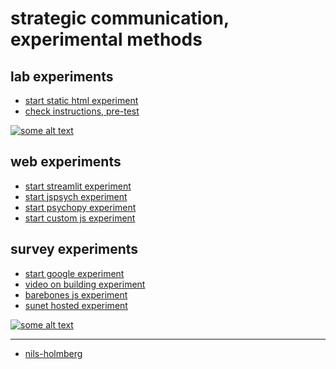 # strategic communication, experimental methods

## lab experiments

- [start static html experiment](https://nils-holmberg.github.io/scom-expm/lab/xml/exp/html/001/inst-1.html)
- [check instructions, pre-test](https://nils-holmberg.github.io/scom-expm/lab/xml/ins/html/001/inst-1.html)

[![some alt text](https://img.youtube.com/vi/fyoRPKk7l4I/0.jpg)](https://www.youtube.com/watch?v=fyoRPKk7l4I)

## web experiments

- [start streamlit experiment](https://osm-exp.streamlit.app/)
- [start jspsych experiment](https://nils-holmberg.github.io/scom-expm/web/jsp/jspsych-exp-news.html)
- [start psychopy experiment](https://pavlovia.org/nils-holmberg/posner)
- [start custom js experiment](https://nils-holmberg.github.io/scom-expm/web/gpt/index.html)

## survey experiments

- [start google experiment](https://script.google.com/macros/s/AKfycbxzg19e8OFh9X4fo8IHT2Y-TFvk4F2IxE69kdRv4ad8O65CFnV49G_kXpUSd1Zr9OY/exec)
- [video on building experiment](https://www.youtube.com/watch?v=B02wZo9aEvI)
- [barebones js experiment](https://nils-holmberg.github.io/scom-expm/web/tjs/)
- [sunet hosted experiment](https://nils-holmberg.github.io/scom-expm/web/sunet/cond-a.html)

[![some alt text](https://img.youtube.com/vi/D23f5eO8n7U/0.jpg)](https://www.youtube.com/watch?v=D23f5eO8n7U)

---

- [nils-holmberg](https://github.com/nils-holmberg)




